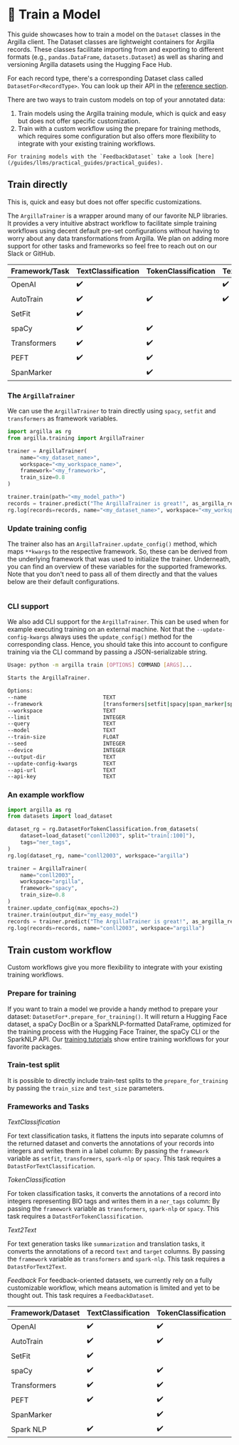 # 🦾 Train a Model

This guide showcases how to train a model on the `Dataset` classes in the Argilla client.
The Dataset classes are lightweight containers for Argilla records. These classes facilitate importing from and exporting to different formats (e.g., `pandas.DataFrame`, `datasets.Dataset`) as well as sharing and versioning Argilla datasets using the Hugging Face Hub.

For each record type, there's a corresponding Dataset class called `DatasetFor<RecordType>`.
You can look up their API in the [reference section](../reference/python/python_client.rst).

There are two ways to train custom models on top of your annotated data:

1. Train models using the Argilla training module, which is quick and easy but does not offer specific customization.
2. Train with a custom workflow using the prepare for training methods, which requires some configuration but also offers more flexibility to integrate with your existing training workflows.


````{note}
For training models with the `FeedbackDataset` take a look [here](/guides/llms/practical_guides/practical_guides).
````

## Train directly

This is, quick and easy but does not offer specific customizations.

The `ArgillaTrainer` is a wrapper around many of our favorite NLP libraries. It provides a very intuitive abstract workflow to facilitate simple training workflows using decent default pre-set configurations without having to worry about any data transformations from Argilla. We plan on adding more support for other tasks and frameworks so feel free to reach out on our Slack or GitHub.

| Framework/Task    | TextClassification | TokenClassification | Text2Text | Feedback  |
|-------------------|--------------------|---------------------|-----------|-----------|
| OpenAI            | ✔️                  |                     | ✔️         |           |
| AutoTrain         | ✔️                  | ✔️                   | ✔️         |           |
| SetFit            | ✔️                  |                     |           |           |
| spaCy             | ✔️                  | ✔️                   |           |           |
| Transformers      | ✔️                  | ✔️                   |           |           |
| PEFT              | ✔️                  | ✔️                   |           |           |
| SpanMarker        |                    | ✔️                   |           |           |

### The `ArgillaTrainer`

We can use the `ArgillaTrainer` to train directly using `spacy`, `setfit` and `transformers` as framework variables.

```python
import argilla as rg
from argilla.training import ArgillaTrainer

trainer = ArgillaTrainer(
    name="<my_dataset_name>",
    workspace="<my_workspace_name>",
    framework="<my_framework>",
    train_size=0.8
)

trainer.train(path="<my_model_path>")
records = trainer.predict("The ArgillaTrainer is great!", as_argilla_records=True)
rg.log(records=records, name="<my_dataset_name>", workspace="<my_workspace_name>")
```

### Update training config

The trainer also has an `ArgillaTrainer.update_config()` method, which maps `**kwargs` to the respective framework. So, these can be derived from the underlying framework that was used to initialize the trainer. Underneath, you can find an overview of these variables for the supported frameworks. Note that you don't need to pass all of them directly and that the values below are their default configurations.


```{include} /_common/tabs/train_update_config.md
```

### CLI support

We also add CLI support for the `ArgillaTrainer`. This can be used when for example executing training on an external machine. Not that the `--update-config-kwargs` always uses the `update_config()` method for the corresponding class. Hence, you should take this into account to configure training via the CLI command by passing a JSON-serializable string.

```bash
Usage: python -m argilla train [OPTIONS] COMMAND [ARGS]...

Starts the ArgillaTrainer.

Options:
--name                        TEXT                                                      The name of the dataset to be used for training. [default: None]
--framework                   [transformers|setfit|spacy|span_marker|spark-nlp|openai]  The framework to be used for training. [default: None]
--workspace                   TEXT                                                      The workspace to be used for training. [default: None]
--limit                       INTEGER                                                   The number of record to be used. [default: None]
--query                       TEXT                                                      The query to be used. [default: None]
--model                       TEXT                                                      The modelname or path to be used for training. [default: None]
--train-size                  FLOAT                                                     The train split to be used. [default: 1.0]
--seed                        INTEGER                                                   The random seed number. [default: 42]
--device                      INTEGER                                                   The GPU id to be used for training. [default: -1]
--output-dir                  TEXT                                                      Output directory for the saved model. [default: model]
--update-config-kwargs        TEXT                                                      update_config() kwargs to be passed as a dictionary. [default: {}]
--api-url                     TEXT                                                      The API url to be used for training. [env var: ARGILLA_API_URL] [default: None]
--api-key                     TEXT                                                      The API key to be used for training. [env var: ARGILLA_API_KEY] [default: None]
```

### An example workflow

```python
import argilla as rg
from datasets import load_dataset

dataset_rg = rg.DatasetForTokenClassification.from_datasets(
    dataset=load_dataset("conll2003", split="train[:100]"),
    tags="ner_tags",
)
rg.log(dataset_rg, name="conll2003", workspace="argilla")

trainer = ArgillaTrainer(
    name="conll2003",
    workspace="argilla",
    framework="spacy",
    train_size=0.8
)
trainer.update_config(max_epochs=2)
trainer.train(output_dir="my_easy_model")
records = trainer.predict("The ArgillaTrainer is great!", as_argilla_records=True)
rg.log(records=records, name="conll2003", workspace="argilla")
```

## Train custom workflow

Custom workflows give you more flexibility to integrate with your existing training workflows.

### Prepare for training
If you want to train a model we provide a handy method to prepare your dataset: `DatasetFor*.prepare_for_training()`.
It will return a Hugging Face dataset, a spaCy DocBin or a SparkNLP-formatted DataFrame, optimized for the training process with the Hugging Face Trainer, the spaCy CLI or the SparkNLP API. Our [training tutorials](../tutorials/steps/2_training.md) show entire training workflows for your favorite packages.

### Train-test split

It is possible to directly include train-test splits to the `prepare_for_training` by passing the `train_size` and `test_size` parameters.

### Frameworks and Tasks

*TextClassification*

For text classification tasks, it flattens the inputs into separate columns of the returned dataset and converts the annotations of your records into integers and writes them in a label column:
By passing the `framework` variable as `setfit`, `transformers`, `spark-nlp` or `spacy`. This task requires a `DatastForTextClassification`.


*TokenClassification*

For token classification tasks, it converts the annotations of a record into integers representing BIO tags and writes them in a `ner_tags` column:
By passing the `framework` variable as `transformers`, `spark-nlp` or `spacy`.  This task requires a `DatastForTokenClassification`.

*Text2Text*

For text generation tasks like `summarization` and translation tasks, it converts the annotations of a record `text` and `target` columns.
By passing the `framework` variable as `transformers` and `spark-nlp`.  This task requires a `DatastForText2Text`.

*Feedback*
For feedback-oriented datasets, we currently rely on a fully customizable workflow, which means automation is limited and yet to be thought out.
This task requires a `FeedbackDataset`.


| Framework/Dataset | TextClassification | TokenClassification | Text2Text | Feedback  |
|-------------------|--------------------|---------------------|-----------|-----------|
| OpenAI            | ✔️                  | ✔️                   | ✔️         |           |
| AutoTrain         | ✔️                  | ✔️                   |           |           |
| SetFit            | ✔️                  |                     |           |           |
| spaCy             | ✔️                  | ✔️                   |           |           |
| Transformers      | ✔️                  | ✔️                   | ✔️         |           |
| PEFT              | ✔️                  | ✔️                   | ✔️         |           |
| SpanMarker        |                    | ✔️                   |           |           |
| Spark NLP         | ✔️                  | ✔️                   | ✔️         |           |


```{include} /_common/tabs/train_prepare_for_training.md
```